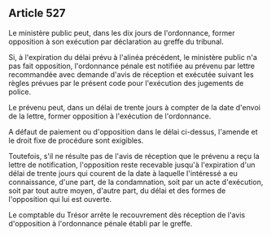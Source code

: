 Article 527
----
Le ministère public peut, dans les dix jours de l'ordonnance, former opposition
à son exécution par déclaration au greffe du tribunal.

Si, à l'expiration du délai prévu à l'alinéa précédent, le ministère public n'a
pas fait opposition, l'ordonnance pénale est notifiée au prévenu par lettre
recommandée avec demande d'avis de réception et exécutée suivant les règles
prévues par le présent code pour l'exécution des jugements de police.

Le prévenu peut, dans un délai de trente jours à compter de la date d'envoi de
la lettre, former opposition à l'exécution de l'ordonnance.

A défaut de paiement ou d'opposition dans le délai ci-dessus, l'amende et le
droit fixe de procédure sont exigibles.

Toutefois, s'il ne résulte pas de l'avis de réception que le prévenu a reçu la
lettre de notification, l'opposition reste recevable jusqu'à l'expiration d'un
délai de trente jours qui courent de la date à laquelle l'intéressé a eu
connaissance, d'une part, de la condamnation, soit par un acte d'exécution, soit
par tout autre moyen, d'autre part, du délai et des formes de l'opposition qui
lui est ouverte.

Le comptable du Trésor arrête le recouvrement dès réception de l'avis
d'opposition à l'ordonnance pénale établi par le greffe.
